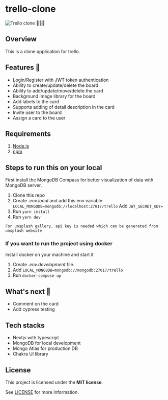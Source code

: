 # trello-clone

![Trello clone](https://res.cloudinary.com/doxmvuss9/image/upload/v1756548449/link-generator/kpianlhwlzff66voqrgt.gif) 👨🏻‍💻
## Overview

This is a clone application for trello.

## Features 🤩

- Login/Register with JWT token authentication
- Ability to create/update/delete the board
- Ability to add/update/move/delete the card
- Background image library for the board
- Add labels to the card
- Supports adding of detail description in the card
- Invite user to the board
- Assign a card to the user

## Requirements

1. [Node.js](https://nodejs.org/)
2. [npm](https://www.npmjs.com/)

## Steps to run this on your local

First install the MongoDB Compass for better visualization of data with MongoDB server.

1. Clone this repo
2. Create _.env.local_ and add this env variable `LOCAL_MONGODB=mongodb://localhost:27017/trello`
    Add `JWT_SECRET_KEY=`
3. Run `yarn install`
4. Run `yarn dev`

`For unsplash gallery, api key is needed which can be generated from unsplash website`

### If you want to run the project using docker

Install docker on your machine and start it

1. Create _.env.development_ file.
2. Add `LOCAL_MONGODB=mongodb://mongodb:27017/trello`
3. Run `docker-compose up`

## What's next 🚀

- Comment on the card
- Add cypress testing

## Tech stacks

- Nextjs with typescript
- MongoDB for local development
- Mongo Atlas for production DB
- Chakra UI library

## License

This project is licensed under the **MIT license**.

See [LICENSE](LICENSE) for more information.
